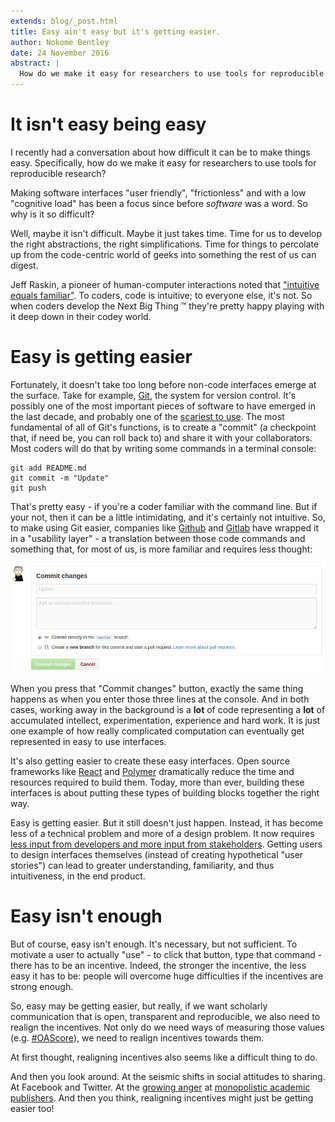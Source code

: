 ```yaml
---
extends: blog/_post.html
title: Easy ain't easy but it's getting easier.
author: Nokome Bentley
date: 24 November 2016
abstract: |
  How do we make it easy for researchers to use tools for reproducible research?
---
```


# It isn't easy being easy

I recently had a conversation about how difficult it can be to make things easy. Specifically, how do we make it easy for researchers to use tools for reproducible research?

Making software interfaces "user friendly", "frictionless" and with a low "cognitive load" has been a focus since before _software_ was a word. So why is it so difficult?

Well, maybe it isn't difficult. Maybe it just takes time. Time for us to develop the right abstractions, the right simplifications. Time for things to percolate up from the code-centric world of geeks into something the rest of us can digest.

Jeff Raskin, a pioneer of human-computer interactions noted that ["intuitive equals familiar"](http://www.asktog.com/papers/raskinintuit.html). To coders, code is intuitive; to everyone else, it's not. So when coders develop the Next Big Thing ™ they're pretty happy playing with it deep down in their codey world.

# Easy is getting easier

Fortunately, it doesn't take too long before non-code interfaces emerge at the surface. Take for example, [Git](https://git-scm.com/), the system for version control. It's possibly one of the most important pieces of software to have emerged in the last decade, and probably one of the [scariest to use](http://ohshitgit.com/). The most fundamental of all of Git's functions, is to create a "commit" (a checkpoint that, if need be, you can roll back to) and share it with your collaborators. Most coders will do that by writing some commands in a terminal console:

```
git add README.md
git commit -m "Update"
git push
```

That's pretty easy - if you're a coder familiar with the command line. But if your not, then it can be a little intimidating, and it's certainly not intuitive. So, to make using Git easier, companies like [Github](https://github.com/) and [Gitlab](https://about.gitlab.com/) have wrapped it in a "usability layer" - a translation between those code commands and something that, for most of us, is more familiar and requires less thought:

![](screenshot.png)

When you press that "Commit changes" button, exactly the same thing happens as when you enter those three lines at the console. And in both cases, working away in the background is a **lot** of code representing a **lot** of accumulated intellect, experimentation, experience and hard work. It is just one example of how really complicated computation can eventually get represented in easy to use interfaces.

It's also getting easier to create these easy interfaces. Open source frameworks like [React](https://facebook.github.io/react/) and [Polymer](https://www.polymer-project.org/1.0/) dramatically reduce the time and resources required to build them. Today, more than ever, building these interfaces is about putting these types of building blocks together the right way.

Easy is getting easier. But it still doesn't just happen. Instead, it has become less of a technical problem and more of a design problem. It now requires [less input from developers and more input from stakeholders](https://www.adamhyde.net/collaborative-product-design-v0-9-ch1-intro/). Getting users to design interfaces themselves (instead of creating hypothetical "user stories") can lead to greater understanding, familiarity, and thus intuitiveness, in the end product.

# Easy isn't enough

But of course, easy isn't enough. It's necessary, but not sufficient. To motivate a user to actually "use" - to click that button, type that command - there has to be an incentive. Indeed, the stronger the incentive, the less easy it has to be: people will overcome huge difficulties if the incentives are strong enough.

So, easy may be getting easier, but really, if we want scholarly communication that is open, transparent and reproducible, we also need to realign the incentives. Not only do we need ways of measuring those values (e.g. [#OAScore](http://blog.impactstory.org/whats-your-oascore/)), we need to realign incentives towards them.

At first thought, realigning incentives also seems like a difficult thing to do.

And then you look around. At the seismic shifts in social attitudes to sharing. At Facebook and Twitter. At the [growing anger](http://www.ascb.org/2016/11/07/on-publishing-and-the-sneetches-a-wake-up-call-november-december-2016-newsletter) at [monopolistic academic publishers](https://www.theguardian.com/technology/2012/apr/22/academic-publishing-monopoly-challenged). And then you think, realigning incentives might just be getting easier too!
